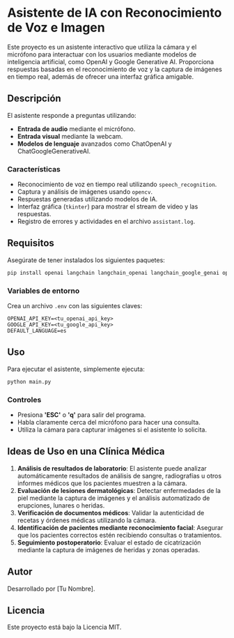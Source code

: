 
# Asistente de IA con Reconocimiento de Voz e Imagen

Este proyecto es un asistente interactivo que utiliza la cámara y el micrófono para interactuar con los usuarios mediante modelos de inteligencia artificial, como OpenAI y Google Generative AI. Proporciona respuestas basadas en el reconocimiento de voz y la captura de imágenes en tiempo real, además de ofrecer una interfaz gráfica amigable.

## Descripción

El asistente responde a preguntas utilizando:
- **Entrada de audio** mediante el micrófono.
- **Entrada visual** mediante la webcam.
- **Modelos de lenguaje** avanzados como ChatOpenAI y ChatGoogleGenerativeAI.

### Características

- Reconocimiento de voz en tiempo real utilizando `speech_recognition`.
- Captura y análisis de imágenes usando `opencv`.
- Respuestas generadas utilizando modelos de IA.
- Interfaz gráfica (`tkinter`) para mostrar el stream de video y las respuestas.
- Registro de errores y actividades en el archivo `assistant.log`.

## Requisitos

Asegúrate de tener instalados los siguientes paquetes:

```bash
pip install openai langchain langchain_openai langchain_google_genai opencv-python-headless pyaudio SpeechRecognition python-dotenv pillow
```

### Variables de entorno

Crea un archivo `.env` con las siguientes claves:

```
OPENAI_API_KEY=<tu_openai_api_key>
GOOGLE_API_KEY=<tu_google_api_key>
DEFAULT_LANGUAGE=es
```

## Uso

Para ejecutar el asistente, simplemente ejecuta:

```bash
python main.py
```

### Controles

- Presiona **'ESC'** o **'q'** para salir del programa.
- Habla claramente cerca del micrófono para hacer una consulta.
- Utiliza la cámara para capturar imágenes si el asistente lo solicita.

## Ideas de Uso en una Clínica Médica

1. **Análisis de resultados de laboratorio**: El asistente puede analizar automáticamente resultados de análisis de sangre, radiografías u otros informes médicos que los pacientes muestren a la cámara.
2. **Evaluación de lesiones dermatológicas**: Detectar enfermedades de la piel mediante la captura de imágenes y el análisis automatizado de erupciones, lunares o heridas.
3. **Verificación de documentos médicos**: Validar la autenticidad de recetas y órdenes médicas utilizando la cámara.
4. **Identificación de pacientes mediante reconocimiento facial**: Asegurar que los pacientes correctos estén recibiendo consultas o tratamientos.
5. **Seguimiento postoperatorio**: Evaluar el estado de cicatrización mediante la captura de imágenes de heridas y zonas operadas.

## Autor

Desarrollado por [Tu Nombre].

## Licencia

Este proyecto está bajo la Licencia MIT.

